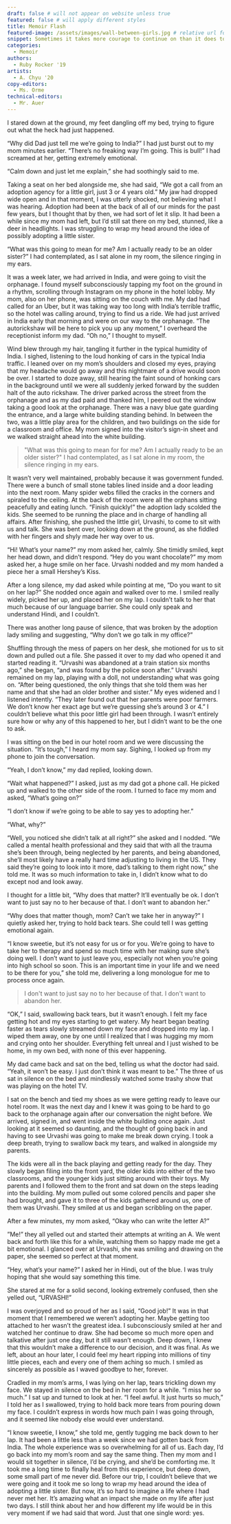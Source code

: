 ```yaml
---
draft: false # will not appear on website unless true
featured: false # will apply different styles
title: Memoir Flash
featured-image: /assets/images/wall-between-girls.jpg # relative url for main image must begin with "/"
snippet: Sometimes it takes more courage to continue on than it does to make a change.
categories:
  - Memoir
authors:
  - Ruby Rocker '19
artists:
  - A. Chyu '20
copy-editors:
  - Ms. Orme
technical-editors:
  - Mr. Auer
---
```

I stared down at the ground, my feet dangling off my bed, trying to figure out what the heck had just happened.

“Why did Dad just tell me we’re going to India?” I had just burst out to my mom minutes earlier. “There’s no freaking way I’m going. This is bull!” I had screamed at her, getting extremely emotional.

“Calm down and just let me explain,” she had soothingly said to me.

Taking a seat on her bed alongside me, she had said, “We got a call from an adoption agency for a little girl, just 3 or 4 years old.” My jaw had dropped wide open and in that moment, I was utterly shocked, not believing what I was hearing. Adoption had been at the back of all of our minds for the past few years, but I thought that by then, we had sort of let it slip. It had been a while since my mom had left, but I’d still sat there on my bed, stunned, like a deer in headlights. I was struggling to wrap my head around the idea of possibly adopting a little sister.

“What was this going to mean for me? Am I actually ready to be an older sister?” I had contemplated, as I sat alone in my room, the silence ringing in my ears.

It was a week later, we had arrived in India, and were going to visit the orphanage. I found myself subconsciously tapping my foot on the ground in a rhythm, scrolling through Instagram on my phone in the hotel lobby. My mom, also on her phone, was sitting on the couch with me. My dad had called for an Uber, but it was taking way too long with India’s terrible traffic, so the hotel was calling around, trying to find us a ride. We had just arrived in India early that morning and were on our way to the orphanage. “The autorickshaw will be here to pick you up any moment,” I overheard the receptionist inform my dad. “Oh no,” I thought to myself.

Wind blew through my hair, tangling it further in the typical humidity of India. I sighed, listening to the loud honking of cars in the typical India traffic. I leaned over on my mom’s shoulders and closed my eyes, praying that my headache would go away and this nightmare of a drive would soon be over. I started to doze away, still hearing the faint sound of honking cars in the background until we were all suddenly jerked forward by the sudden halt of the auto rickshaw. The driver parked across the street from the orphanage and as my dad paid and thanked him, I peered out the window taking a good look at the orphanage. There was a navy blue gate guarding the entrance, and a large white building standing behind. In between the two, was a little play area for the children, and two buildings on the side for a classroom and office. My mom signed into the visitor’s sign-in sheet and we walked straight ahead into the white building.

> "What was this going to mean for for me? Am I actually ready to be an older sister?" I had contemplated, as I sat alone in my room, the silence ringing in my ears.

It wasn’t very well maintained, probably because it was government funded. There were a bunch of small stone tables lined inside and a door leading into the next room. Many spider webs filled the cracks in the corners and spiraled to the ceiling. At the back of the room were all the orphans sitting peacefully and eating lunch. “Finish quickly!” the adoption lady scolded the kids. She seemed to be running the place and in charge of handling all affairs. After finishing, she pushed the little girl, Urvashi, to come to sit with us and talk. She was bent over, looking down at the ground, as she fiddled with her fingers and shyly made her way over to us.

“Hi! What’s your name?” my mom asked her, calmly. She timidly smiled, kept her head down, and didn’t respond. “Hey do you want chocolate?” my mom asked her, a huge smile on her face. Urvashi nodded and my mom handed a piece her a small Hershey’s Kiss.

After a long silence, my dad asked while pointing at me, “Do you want to sit on her lap?” She nodded once again and walked over to me. I smiled really widely, picked her up, and placed her on my lap. I couldn’t talk to her that much because of our language barrier. She could only speak and understand Hindi, and I couldn’t.

There was another long pause of silence, that was broken by the adoption lady smiling and suggesting, “Why don’t we go talk in my office?”

Shuffling through the mess of papers on her desk, she motioned for us to sit down and pulled out a file. She passed it over to my dad who opened it and started reading it. “Urvashi was abandoned at a train station six months ago,” she began, “and was found by the police soon after.” Urvashi remained on my lap, playing with a doll, not understanding what was going on. “After being questioned, the only things that she told them was her name and that she had an older brother and sister.” My eyes widened and I listened intently. “They later found out that her parents were poor farmers. We don’t know her exact age but we’re guessing she’s around 3 or 4.” I couldn’t believe what this poor little girl had been through. I wasn’t entirely sure how or why any of this happened to her, but I didn’t want to be the one to ask.

I was sitting on the bed in our hotel room and we were discussing the situation. “It’s tough,” I heard my mom say. Sighing, I looked up from my phone to join the conversation.

“Yeah, I don’t know,” my dad replied, looking down.

“Wait what happened?” I asked, just as my dad got a phone call. He picked up and walked to the other side of the room. I turned to face my mom and asked, “What’s going on?”

“I don’t know if we’re going to be able to say yes to adopting her.”

“What, why?”

“Well, you noticed she didn’t talk at all right?” she asked and I nodded. “We called a mental health professional and they said that with all the trauma she’s been through, being neglected by her parents, and being abandoned, she’ll most likely have a really hard time adjusting to living in the US. They said they’re going to look into it more, dad’s talking to them right now,” she told me. It was so much information to take in, I didn’t know what to do except nod and look away.

I thought for a little bit, “Why does that matter? It’ll eventually be ok. I don’t want to just say no to her because of that. I don’t want to abandon her.”

“Why does that matter though, mom? Can’t we take her in anyway?” I quietly asked her, trying to hold back tears. She could tell I was getting emotional again.

“I know sweetie, but it’s not easy for us or for you. We’re going to have to take her to therapy and spend so much time with her making sure she’s doing well. I don’t want to just leave you, especially not when you’re going into high school so soon. This is an important time in your life and we need to be there for you,” she told me, delivering a long monologue for me to process once again.

> I don't want to just say no to her because of that. I don't want to abandon her.

“OK,” I said, swallowing back tears, but it wasn’t enough. I felt my face getting hot and my eyes starting to get watery. My heart began beating faster as tears slowly streamed down my face and dropped into my lap. I wiped them away, one by one until I realized that I was hugging my mom and crying onto her shoulder. Everything felt unreal and I just wished to be home, in my own bed, with none of this ever happening.

My dad came back and sat on the bed, telling us what the doctor had said. “Yeah, it won’t be easy. I just don’t think it was meant to be.” The three of us sat in silence on the bed and mindlessly watched some trashy show that was playing on the hotel TV.

I sat on the bench and tied my shoes as we were getting ready to leave our hotel room. It was the next day and I knew it was going to be hard to go back to the orphanage again after our conversation the night before. We arrived, signed in, and went inside the white building once again. Just looking at it seemed so daunting, and the thought of going back in and having to see Urvashi was going to make me break down crying. I took a deep breath, trying to swallow back my tears, and walked in alongside my parents.

The kids were all in the back playing and getting ready for the day. They slowly began filing into the front yard, the older kids into either of the two classrooms, and the younger kids just sitting around with their toys. My parents and I followed them to the front and sat down on the steps leading into the building. My mom pulled out some colored pencils and paper she had brought, and gave it to three of the kids gathered around us, one of them was Urvashi. They smiled at us and began scribbling on the paper.

After a few minutes, my mom asked, “Okay who can write the letter A?”

”Me!” they all yelled out and started their attempts at writing an A. We went back and forth like this for a while, watching them so happy made me get a bit emotional. I glanced over at Urvashi, she was smiling and drawing on the paper, she seemed so perfect at that moment.

“Hey, what’s your name?” I asked her in Hindi, out of the blue. I was truly hoping that she would say something this time.

She stared at me for a solid second, looking extremely confused, then she yelled out, “URVASHI!”

I was overjoyed and so proud of her as I said, “Good job!” It was in that moment that I remembered we weren’t adopting her. Maybe getting too attached to her wasn’t the greatest idea. I subconsciously smiled at her and watched her continue to draw. She had become so much more open and talkative after just one day, but it still wasn’t enough. Deep down, I knew that this wouldn’t make a difference to our decision, and it was final. As we left, about an hour later, I could feel my heart ripping into millions of tiny little pieces, each and every one of them aching so much. I smiled as sincerely as possible as I waved goodbye to her, forever.

Cradled in my mom’s arms, I was lying on her lap, tears trickling down my face. We stayed in silence on the bed in her room for a while. “I miss her so much.” I sat up and turned to look at her. “I feel awful. It just hurts so much,” I told her as I swallowed, trying to hold back more tears from pouring down my face. I couldn’t express in words how much pain I was going through, and it seemed like nobody else would ever understand.

“I know sweetie, I know,” she told me, gently tugging me back down to her lap. It had been a little less than a week since we had gotten back from India. The whole experience was so overwhelming for all of us. Each day, I’d go back into my mom’s room and say the same thing. Then my mom and I would sit together in silence, I’d be crying, and she’d be comforting me. It took me a long time to finally heal from this experience, but deep down, some small part of me never did. Before our trip, I couldn’t believe that we were going and it took me so long to wrap my head around the idea of adopting a little sister. But now, it’s so hard to imagine a life where I had never met her. It’s amazing what an impact she made on my life after just two days. I still think about her and how different my life would be in this very moment if we had said that word. Just that one single word: yes.
